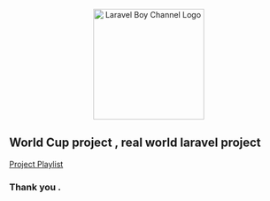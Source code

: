 <p align="center"><a href="https://laravel.com" target="_blank"><img src="https://yt3.ggpht.com/6VfAToSR9ej8AF3wb5YBv01-sKWbKcTI9RZwzKmVyniszjS7T7Zca0z7HE7K__oIVrFdVMq8Ick=s176-c-k-c0x00ffffff-no-rj" width="200" alt="Laravel Boy Channel Logo"></a></p>

<h2>
World Cup project , real world laravel project 
</h2>

<a href="https://www.youtube.com/playlist?list=PL9uWUH07ltBjJTum9FLc-a-_EHRxm2yfy">Project Playlist</a>
<h3>
Thank you .
</h3>
